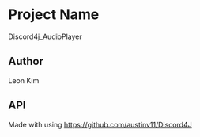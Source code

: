 # Project Name
Discord4j_AudioPlayer

## Author
Leon Kim

## API
Made with using https://github.com/austinv11/Discord4J
